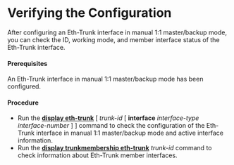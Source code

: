 Verifying the Configuration
===========================

After configuring an Eth-Trunk interface in manual 1:1 master/backup mode, you can check the ID, working mode, and member interface status of the Eth-Trunk interface.

#### Prerequisites

An Eth-Trunk interface in manual 1:1 master/backup mode has been configured.


#### Procedure

* Run the [**display eth-trunk**](cmdqueryname=display+eth-trunk) [ *trunk-id* [ **interface** *interface-type* *interface-number* ] ] command to check the configuration of the Eth-Trunk interface in manual 1:1 master/backup mode and active interface information.
* Run the [**display trunkmembership eth-trunk**](cmdqueryname=display+trunkmembership+eth-trunk) *trunk-id* command to check information about Eth-Trunk member interfaces.